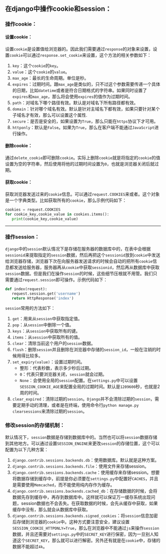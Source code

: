 ## 在django中操作cookie和session：

### 操作cookie：

#### 设置cookie：

设置`cookie`是设置值给浏览器的。因此我们需要通过`response`的对象来设置，设置`cookie`可以通过`response.set_cookie`来设置，这个方法的相关参数如下： 

1. `key`：这个`cookie`的`key`。 
2. `value`：这个`cookie`的`value`。 
3. `max_age`：最长的生命周期。单位是秒。 
4. `expires`：过期时间。跟`max_age`是类似的，只不过这个参数需要传递一个具体的日期，比如`datetime`或者是符合日期格式的字符串。如果同时设置了`expires`和`max_age`，那么将会使用`expires`的值作为过期时间。 
5. `path`：对域名下哪个路径有效。默认是对域名下所有路径都有效。 
6. `domain`：针对哪个域名有效。默认是针对主域名下都有效，如果只要针对某个子域名才有效，那么可以设置这个属性. 
7. `secure`：是否是安全的，如果设置为`True`，那么只能在`https`协议下才可用。 
8. `httponly`：默认是`False`。如果为`True`，那么在客户端不能通过`JavaScript`进行操作。

#### 删除cookie：

通过`delete_cookie`即可删除`cookie`。实际上删除`cookie`就是将指定的`cookie`的值设置为空的字符串，然后使用将他的过期时间设置为`0`，也就是浏览器关闭后就过期。

#### 获取cookie：

获取浏览器发送过来的`cookie`信息。可以通过`request.COOKIES`来或者。这个对象是一个字典类型。比如获取所有的`cookie`，那么示例代码如下：

```python
cookies = request.COOKIES
for cookie_key,cookie_value in cookies.items():
   print(cookie_key,cookie_value)
```

------

### 操作session：

`django`中的`session`默认情况下是存储在服务器的数据库中的，在表中会根据`sessionid`来提取指定的`session`数据，然后再把这个`sessionid`放到`cookie`中发送给浏览器存储，浏览器下次在向服务器发送请求的时候会自动的把所有`cookie`信息都发送给服务器，服务器再从`cookie`中获取`sessionid`，然后再从数据库中获取`session`数据。但是我们在操作`session`的时候，这些细节压根就不用管。我们只需要通过`request.session`即可操作。示例代码如下：

```python
def index(request):
   request.session.get('username')
   return HttpResponse('index')
```

`session`常用的方法如下：

1. `get`：用来从`session`中获取指定值。
2. `pop`：从`session`中删除一个值。
3. `keys`：从`session`中获取所有的键。
4. `items`：从`session`中获取所有的值。
5. `clear`：清除当前这个用户的`session`数据。
6. `flush`：删除`session`并且删除在浏览器中存储的`session_id`，一般在注销的时候用得比较多。
7. `set_expiry(value)`：设置过期时间。
   - 整形：代表秒数，表示多少秒后过期。
   - `0`：代表只要浏览器关闭，`session`就会过期。
   - `None`：会使用全局的`session`配置。在`settings.py`中可以设置`SESSION_COOKIE_AGE`来配置全局的过期时间。默认是`1209600`秒，也就是2周的时间。
8. `clear_expired`：清除过期的`session`。`Django`并不会清除过期的`session`，需要定期手动的清理，或者是在终端，使用命令行`python manage.py clearsessions`来清除过期的`session`。

### 修改session的存储机制：

默认情况下，`session`数据是存储到数据库中的。当然也可以将`session`数据存储到其他地方。可以通过设置`SESSION_ENGINE`来更改`session`的存储位置，这个可以配置为以下几种方案： 

1. `django.contrib.sessions.backends.db`：使用数据库。默认就是这种方案。 
2. `django.contrib.sessions.backends.file`：使用文件来存储session。 
3. `django.contrib.sessions.backends.cache`：使用缓存来存储session。想要将数据存储到缓存中，前提是你必须要在`settings.py`中配置好`CACHES`，并且是需要使用`Memcached`，而不能使用纯内存作为缓存。 
4. `django.contrib.sessions.backends.cached_db`：在存储数据的时候，会将数据先存到缓存中，再存到数据库中。这样就可以保证万一缓存系统出现问题，session数据也不会丢失。在获取数据的时候，会先从缓存中获取，如果缓存中没有，那么就会从数据库中获取。 
5. `django.contrib.sessions.backends.signed_cookies`：将`session`信息加密后存储到浏览器的`cookie`中。这种方式要注意安全，建议设置`SESSION_COOKIE_HTTPONLY=True`，那么在浏览器中不能通过`js`来操作`session`数据，并且还需要对`settings.py`中的`SECRET_KEY`进行保密，因为一旦别人知道这个`SECRET_KEY`，那么就可以进行解密。另外还有就是在`cookie`中，存储的数据不能超过`4k`。